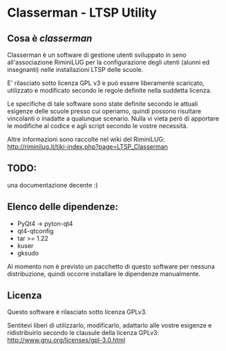 Classerman - LTSP Utility
=========================================

Cosa è *classerman*	
--------------------
Classerman è un software di gestione utenti sviluppato in seno all'associazione RiminiLUG per la configurazione degli utenti (alunni ed insegnanti) nelle installazioni LTSP delle scuole.

E' rilasciato sotto licenza GPL v3 e può essere liberamente scaricato, utilizzato e modificato secondo le regole definite nella suddetta licenza.

Le specifiche di tale software sono state definite secondo le attuali esigenze delle scuole presso cui operiamo, quindi possono risultare vincolanti o inadatte a qualunque scenario. Nulla vi vieta però di apportare le modifiche al codice e agli script secondo le vostre necessità.

Altre informazioni sono raccolte nel wiki del RiminiLUG:
http://riminilug.it/tiki-index.php?page=LTSP_Classerman



TODO:
-----
una documentazione decente :)



Elenco delle dipendenze:
------------------------
- PyQt4 -> pyton-qt4 
- qt4-qtconfig
- tar >= 1.22
- kuser
- gksudo

Al momento non è previsto un pacchetto di questo software per nessuna distribuzione, quindi occorre installare le dipendenze manualmente.


Licenza
---------
Questo software è rilasciato sotto licenza GPLv3.

Sentitevi liberi di utilizzarlo, modificarlo, adattarlo alle vostre esigenze e ridistribuirlo secondo le clausule della licenza GPLv3:
http://www.gnu.org/licenses/gpl-3.0.html
